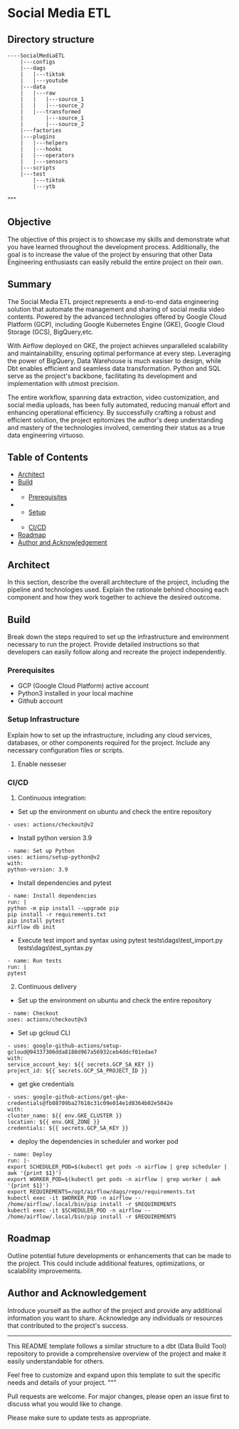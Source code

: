 # Social Media ETL
## Directory structure
```
----SocialMediaETL
    |---configs
    |---dags
    |   |---tiktok
    |   |---youtube
    |---data
    |   |---raw
    |   |   |---source_1
    |   |   |---source_2
    |   |---transformed
    |       |---source_1
    |       |---source_2
    |---factories
    |---plugins
    |   |---helpers
    |   |---hooks
    |   |---operators
    |   |---sensors
    |---scripts
    |---test
        |---tiktok
        |---ytb
```
"""
## Objective

The objective of this project is to showcase my skills and demonstrate what you have learned throughout the development process. Additionally, the goal is to increase the value of the project by ensuring that other Data Engineering enthusiasts can easily rebuild the entire project on their own.

## Summary
The Social Media ETL project represents a end-to-end data engineering solution that automate the management and sharing of social media video contents. Powered by the advanced technologies offered by Google Cloud Platform (GCP), including Google Kubernetes Engine (GKE), Google Cloud Storage (GCS), BigQuery,etc.

With Airflow deployed on GKE, the project achieves unparalleled scalability and maintainability, ensuring optimal performance at every step. Leveraging the power of BigQuery, Data Warehouse is much easiser to design, while Dbt enables efficient and seamless data transformation. Python and SQL serve as the project's backbone, facilitating its development and implementation with utmost precision.

The entire workflow, spanning data extraction, video customization, and social media uploads, has been fully automated, reducing manual effort and enhancing operational efficiency. By successfully crafting a robust and efficient solution, the project epitomizes the author's deep understanding and mastery of the technologies involved, cementing their status as a true data engineering virtuoso.
## Table of Contents

- [Architect](#architect)
- [Build](#build)
- - [Prerequisites](#prerequisites)
- - [Setup](#setup-infrastructure)
- - [CI/CD](#cicd)
- [Roadmap](#roadmap)
- [Author and Acknowledgement](#author-and-acknowledgement)

## Architect

In this section, describe the overall architecture of the project, including the pipeline and technologies used. Explain the rationale behind choosing each component and how they work together to achieve the desired outcome.

## Build

Break down the steps required to set up the infrastructure and environment necessary to run the project. Provide detailed instructions so that developers can easily follow along and recreate the project independently.

### Prerequisites

- GCP (Google Cloud Platform) active account
- Python3 installed in your local machine
- Github account

### Setup Infrastructure

Explain how to set up the infrastructure, including any cloud services, databases, or other components required for the project. Include any necessary configuration files or scripts.
1. Enable nesseser
### CI/CD

<!-- Describe the Continuous Integration and Continuous Deployment (CI/CD) process for the project. Explain how changes are tested, built, and deployed to ensure a smooth development workflow. -->

1. Continuous integration:
- Set up the environment on ubuntu and check the entire repository 
```
- uses: actions/checkout@v2
```
- Install python version 3.9 
        
```
- name: Set up Python
uses: actions/setup-python@v2
with:
python-version: 3.9
```

- Install dependencies and pytest
        
```
- name: Install dependencies
run: |
python -m pip install --upgrade pip
pip install -r requirements.txt
pip install pytest
airflow db init
```
- Execute test import and syntax using pytest
    tests\dags\test_import.py
    tests\dags\test_syntax.py
        
```
- name: Run tests
run: |
pytest
```
2. Continuous delivery
- Set up the environment on ubuntu and check the entire repository
        
```   
- name: Checkout
uses: actions/checkout@v3
```
- Set up gcloud CLI 
        
```    
- uses: google-github-actions/setup-gcloud@94337306dda8180d967a56932ceb4ddcf01edae7
with:
service_account_key: ${{ secrets.GCP_SA_KEY }}
project_id: ${{ secrets.GCP_SA_PROJECT_ID }}
```
- get gke credentials
        
```
- uses: google-github-actions/get-gke-credentials@fb08709ba27618c31c09e014e1d8364b02e5042e
with:
cluster_name: ${{ env.GKE_CLUSTER }}
location: ${{ env.GKE_ZONE }}
credentials: ${{ secrets.GCP_SA_KEY }}
```
- deploy the dependencies in scheduler and worker pod
        
```
- name: Deploy
run: |-
export SCHEDULER_POD=$(kubectl get pods -n airflow | grep scheduler | awk '{print $1}')
export WORKER_POD=$(kubectl get pods -n airflow | grep worker | awk '{print $1}')
export REQUIREMENTS=/opt/airflow/dags/repo/requirements.txt
kubectl exec -it $WORKER_POD -n airflow -- /home/airflow/.local/bin/pip install -r $REQUIREMENTS
kubectl exec -it $SCHEDULER_POD -n airflow -- /home/airflow/.local/bin/pip install -r $REQUIREMENTS
```
## Roadmap

Outline potential future developments or enhancements that can be made to the project. This could include additional features, optimizations, or scalability improvements.

## Author and Acknowledgement

Introduce yourself as the author of the project and provide any additional information you want to share. Acknowledge any individuals or resources that contributed to the project's success.

---

This README template follows a similar structure to a dbt (Data Build Tool) repository to provide a comprehensive overview of the project and make it easily understandable for others.

Feel free to customize and expand upon this template to suit the specific needs and details of your project.
"""

Pull requests are welcome. For major changes, please open an issue first to discuss what you would like to change.

Please make sure to update tests as appropriate.
